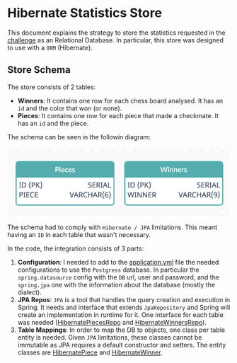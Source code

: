 # Hibernate Statistics Store
This document explains the strategy to store the statistics requested in the [challenge](../README.md) as an Relational Database. In particular, this store was designed to use with a `ORM` (Hibernate). 
## Store Schema
The store consists of 2 tables:

- **Winners**: It contains one row for each chess board analysed. It has an `id` and the color that won (or none).  
- **Pieces**: It contains one row for each piece that made a checkmate. It has an `id` and the piece.

The schema can be seen in the followin diagram:

![Hibernate Schema](Hibernate%20Schema.png)

The schema had to comply with `Hibernate / JPA` limitations. This meant having an `ID` in each table that wasn't necessary.

In the code, the integration consists of 3 parts:

1. **Configuration**: I needed to add to the [application.yml](../src/main/resources/application.yml) file the needed configurations to use the `Postgress` database. In particular the `spring.datasource` config with the `DB` url, user and password, and the `spring.jpa` one with the information about the database (mostly the dialect). 
2. **JPA Repos**: `JPA` is a tool that handles the query creation and execution in Spring. It needs and interface that extends `JpaRepository` and Spring will create an implementation in runtime for it. One interface for each table was needed ([HibernatePiecesRepo](../src/main/java/com/chess_challenge/java_1/statistics/repositories/hibernate/HibernatePiecesRepo.java) and [HibernateWinnersRepo](../src/main/java/com/chess_challenge/java_1/statistics/repositories/hibernate/HibernateWinnersRepo.java)). 
3. **Table Mappings**: In order to map the DB to objects, one class per table entity is needed. Given `JPA` limitations, these classes cannot be immutable as JPA requires a default constructor and setters. The entity classes are [HibernatePiece](../src/main/java/com/chess_challenge/java_1/statistics/repositories/hibernate/HibernatePiece.java) and [HibernateWinner](../src/main/java/com/chess_challenge/java_1/statistics/repositories/hibernate/HibernateWinner.java).   